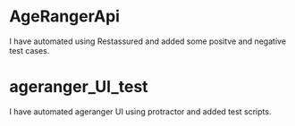 # AgeRangerApi

I have automated using Restassured and added some positve and negative test cases. 

# ageranger_UI_test

I have automated ageranger UI using protractor and added test scripts.
